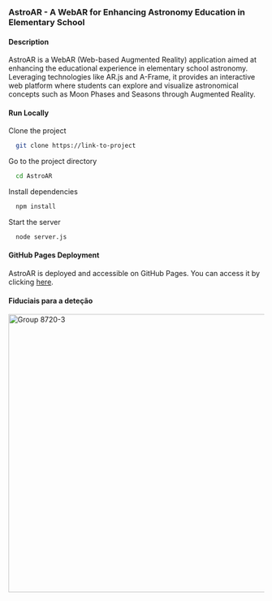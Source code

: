### AstroAR - A WebAR for Enhancing Astronomy Education in Elementary School

#### Description

AstroAR is a WebAR (Web-based Augmented Reality) application aimed at enhancing the educational experience in elementary school astronomy. Leveraging technologies like AR.js and A-Frame, it provides an interactive web platform where students can explore and visualize astronomical concepts such as Moon Phases and Seasons through Augmented Reality.


#### Run Locally

Clone the project

```bash
  git clone https://link-to-project
```

Go to the project directory

```bash
  cd AstroAR
```

Install dependencies

```bash
  npm install
```

Start the server

```bash
  node server.js
```


#### GitHub Pages Deployment

AstroAR is deployed and accessible on GitHub Pages. You can access it by clicking [here](https://j19cunha.github.io/AstroAR/).

#### Fiduciais para a deteção

<img width="548" alt="Group 8720-3" src="https://github.com/user-attachments/assets/890cb9cc-954a-4a22-90d4-24f4cb1a4e63">


